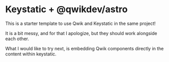 # Keystatic + @qwikdev/astro

This is a starter template to use Qwik and Keystatic in the same project!

It is a bit messy, and for that I apologize, but they should work alongside each other.

What I would like to try next, is embedding Qwik components directly in the content within keystatic.
